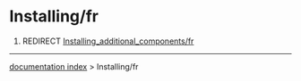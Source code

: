 # Installing/fr
1.  REDIRECT [Installing\_additional\_components/fr](Installing_additional_components/fr.md)

---
[documentation index](../README.md) > Installing/fr
